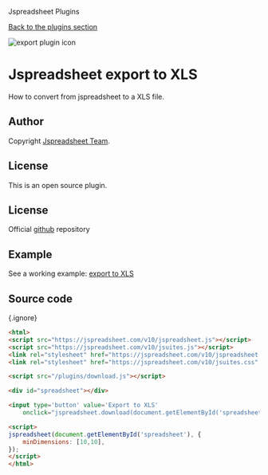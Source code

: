 Jspreadsheet Plugins

[Back to the plugins section](/v10/plugins/)

![export plugin icon](img/jspreadsheet-export-icon.png)

Jspreadsheet export to XLS
==========================

How to convert from jspreadsheet to a XLS file.  
  

Author
------

Copyright [Jspreadsheet Team](https://jspreadsheet.com).  
  

License
-------

This is an open source plugin.  
  

License
-------

Official [github](https://github.com/jspreadsheet/jspreadsheet-export) repository  
  

Example
-------

See a working example: [export to XLS](/v7/examples/jspreadsheet-export)  
  

Source code
-----------

{.ignore}
```html
<html>
<script src="https://jspreadsheet.com/v10/jspreadsheet.js"></script>
<script src="https://jspreadsheet.com/v10/jsuites.js"></script>
<link rel="stylesheet" href="https://jspreadsheet.com/v10/jspreadsheet.css" type="text/css" />
<link rel="stylesheet" href="https://jspreadsheet.com/v10/jsuites.css" type="text/css" />

<script src="/plugins/download.js"></script>

<div id="spreadsheet"></div>

<input type='button' value='Export to XLS'
    onclick="jspreadsheet.download(document.getElementById('spreadsheet'))">

<script>
jspreadsheet(document.getElementById('spreadsheet'), {
    minDimensions: [10,10],
});
</script>
</html>
```
